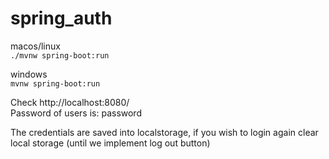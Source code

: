 # spring_auth

 macos/linux\
`./mvnw spring-boot:run`

windows\
`mvnw spring-boot:run`

Check http://localhost:8080/ \
Password of users is: password

The credentials are saved into localstorage, if you wish to login again clear local storage (until we implement log out button)
